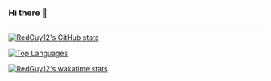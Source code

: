 ### Hi there 👋

---

[![RedGuy12's GitHub stats](https://github-readme-stats-2uu2fbd8s-redguy12.vercel.app/api?username=RedGuy12&count_private=true&show_icons=true&theme=algolia&border_radius=15px&include_all_commits=true)](./contributions.md)

[![Top Languages](https://github-readme-stats-2uu2fbd8s-redguy12.vercel.app/api/top-langs/?username=RedGuy12&langs_count=10&count_private=true&show_icons=true&theme=algolia&border_radius=15px&include_all_commits=true&layout=compact)](https://github.com/RedGuy12?tab=repositories)

[![RedGuy12's wakatime stats](https://github-readme-stats-2uu2fbd8s-redguy12.vercel.app/api/wakatime/?username=RedGuy12&langs_count=10&count_private=true&show_icons=true&theme=algolia&border_radius=15px&include_all_commits=true&layout=compact)](https://wakatime.com/@RedGuy14)
